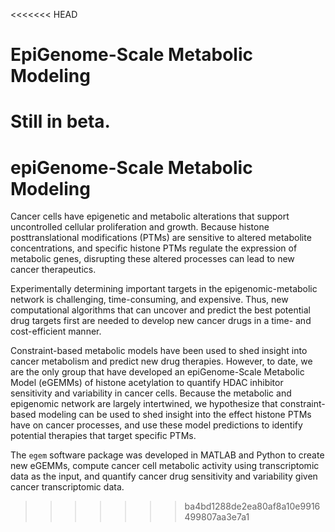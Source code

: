 <<<<<<< HEAD
# EpiGenome-Scale Metabolic Modeling
Still in beta. 
=======
# epiGenome-Scale Metabolic Modeling
Cancer cells have epigenetic and metabolic alterations that support uncontrolled cellular proliferation and growth. Because histone posttranslational modifications (PTMs) are sensitive to altered metabolite concentrations, and specific histone PTMs regulate the expression of metabolic genes, disrupting these altered processes can lead to new cancer therapeutics. 

Experimentally determining important targets in the epigenomic-metabolic network is challenging, time-consuming, and expensive. Thus, new computational algorithms that can uncover and predict the best potential drug targets first are needed to develop new cancer drugs in a time- and cost-efficient manner. 

Constraint-based metabolic models have been used to shed insight into cancer metabolism and predict new drug therapies. However, to date, we are the only group that have developed an epiGenome-Scale Metabolic Model (eGEMMs) of histone acetylation to quantify HDAC inhibitor sensitivity and variability in cancer cells. Because the metabolic and epigenomic network are largely intertwined, we hypothesize that constraint-based modeling can be used to shed insight into the effect histone PTMs have on cancer processes, and use these model predictions to identify potential therapies that target specific PTMs.

The `egem` software package was developed in MATLAB and Python to create new eGEMMs, compute cancer cell metabolic activity using transcriptomic data as the input, and quantify cancer drug sensitivity and variability given cancer transcriptomic data.
>>>>>>> ba4bd1288de2ea80af8a10e9916499807aa3e7a1
